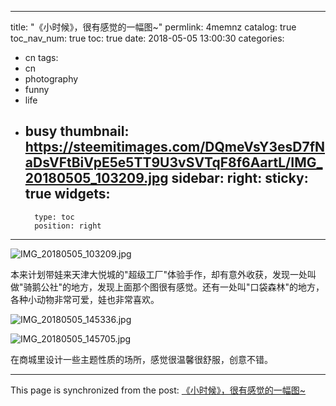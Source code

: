 
---
title: "《小时候》，很有感觉的一幅图~"
permlink: 4memnz
catalog: true
toc_nav_num: true
toc: true
date: 2018-05-05 13:00:30
categories:
- cn
tags:
- cn
- photography
- funny
- life
- busy
thumbnail: https://steemitimages.com/DQmeVsY3esD7fNaDsVFtBiVpE5e5TT9U3vSVTqF8f6AartL/IMG_20180505_103209.jpg
sidebar:
    right:
        sticky: true
widgets:
    -
        type: toc
        position: right
---


![IMG_20180505_103209.jpg](https://steemitimages.com/DQmeVsY3esD7fNaDsVFtBiVpE5e5TT9U3vSVTqF8f6AartL/IMG_20180505_103209.jpg)

本来计划带娃来天津大悦城的"超级工厂"体验手作，却有意外收获，发现一处叫做"骑鹅公社"的地方，发现上面那个图很有感觉。还有一处叫"口袋森林"的地方，各种小动物非常可爱，娃也非常喜欢。

![IMG_20180505_145336.jpg](https://steemitimages.com/DQmei97L619ncQmeozQjUJ5xPzxC5cfEYLXmSqcLSfDtFSP/IMG_20180505_145336.jpg)

![IMG_20180505_145705.jpg](https://steemitimages.com/DQmYJPLvhpuyFwonNHVz3uPG8uVSR7kD8VEy8jc23Y1zdKT/IMG_20180505_145705.jpg)

在商城里设计一些主题性质的场所，感觉很温馨很舒服，创意不错。

- - -

This page is synchronized from the post: [《小时候》，很有感觉的一幅图~](https://steemit.com/@andrewma/4memnz)
